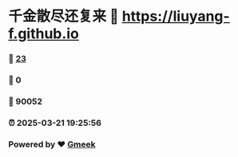 # 千金散尽还复来 :link: https://liuyang-f.github.io 
### :page_facing_up: [23](https://liuyang-f.github.io/tag.html) 
### :speech_balloon: 0 
### :hibiscus: 90052 
### :alarm_clock: 2025-03-21 19:25:56 
### Powered by :heart: [Gmeek](https://github.com/Meekdai/Gmeek)
